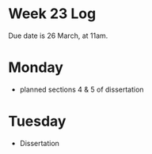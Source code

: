 # Week 23 Log 

Due date is 26 March, at 11am. 

# Monday
- planned sections 4 & 5 of dissertation 

# Tuesday
- Dissertation

